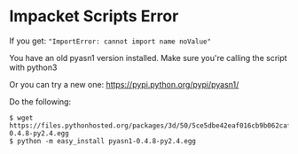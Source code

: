 # Impacket Scripts Error

If you get: `"ImportError: cannot import name noValue"`

You have an old pyasn1 version installed. Make sure you're calling the script with python3

Or you can try a new one: https://pypi.python.org/pypi/pyasn1/ 

Do the following:
```
$ wget https://files.pythonhosted.org/packages/3d/50/5ce5dbe42eaf016cb9b062caf6d0f38018454756d4feb467de3e29431dae/pyasn1-0.4.8-py2.4.egg
$ python -m easy_install pyasn1-0.4.8-py2.4.egg
```

